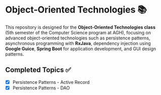 # Object-Oriented Technologies 📚

This repository is designed for the **Object-Oriented Technologies class** (5th semester of the Computer Science program at AGH), focusing on advanced object-oriented technologies such as persistence patterns, asynchronous programming with **RxJava**, dependency injection using **Google Guice**, **Spring Boot** for application development, and GUI design patterns.

## Completed Topics ✅

- [x] Persistence Patterns - Active Record
- [x] Persistence Patterns - DAO
